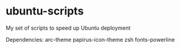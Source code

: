 # ubuntu-scripts
My set of scripts to speed up Ubuntu deployment

Dependencies:
arc-theme papirus-icon-theme zsh fonts-powerline
